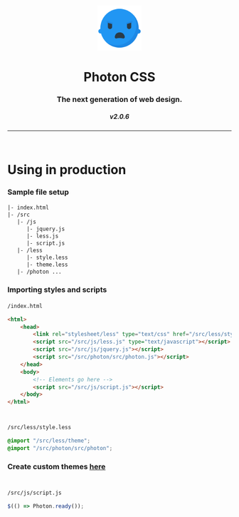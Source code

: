 <p align="center">
  <img src="/img/icon.png?raw=true" width="20%">
</p>
<h1 align="center">Photon CSS</h1>
<h3 align="center">The next generation of web design.</h3>
<h5 align="center" version>v2.0.6</h5>

<hr>
<br>

# Using in production

### Sample file setup
```
|- index.html
|- /src
   |- /js
      |- jquery.js
      |- less.js
      |- script.js
   |- /less
      |- style.less
      |- theme.less
   |- /photon ...
```

### Importing styles and scripts

`/index.html`
```html
<html>
	<head>
		<link rel="stylesheet/less" type="text/css" href="/src/less/style.less" />
		<script src="/src/js/less.js" type="text/javascript"></script>
		<script src="/src/js/jquery.js"></script>
		<script src="/src/photon/src/photon.js"></script>
	</head>
	<body>
		<!-- Elements go here -->
		<script src="/src/js/script.js"></script>
	</body>
</html>
```
#
`/src/less/style.less`
```css
@import "/src/less/theme";
@import "/src/photon/src/photon";
```

### Create custom themes [here](https://photon-css.000webhostapp.com/theme)

#
`/src/js/script.js`
```javascript
$(() => Photon.ready());
```
